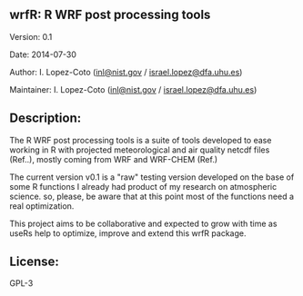 ## wrfR: R WRF post processing tools

Version: 0.1

Date: 2014-07-30

Author: I. Lopez-Coto (inl@nist.gov / israel.lopez@dfa.uhu.es)

Maintainer: I. Lopez-Coto (inl@nist.gov / israel.lopez@dfa.uhu.es)

## Description: 

The R WRF post processing tools is a suite of tools developed to ease working in R with projected meteorological and air quality netcdf files (Ref..), mostly coming from WRF and WRF-CHEM (Ref.) 

The current version v0.1 is a "raw" testing version developed on the base of some R functions I already had product of my research on atmospheric science. so, please, be aware that at this point most of the functions need a real optimization.

This project aims to be collaborative and expected to grow with time as useRs help to optimize, improve and extend this wrfR package.  

## License:

GPL-3
